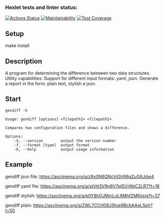 ### Hexlet tests and linter status:
[![Actions Status](https://github.com/Oxana-Sorokina/frontend-project-46/actions/workflows/hexlet-check.yml/badge.svg)](https://github.com/Oxana-Sorokina/frontend-project-46/actions)
[![Maintainability](https://api.codeclimate.com/v1/badges/80458634db7d39858805/maintainability)](https://codeclimate.com/github/Oxana-Sorokina/frontend-project-46/maintainability)
[![Test Coverage](https://api.codeclimate.com/v1/badges/80458634db7d39858805/test_coverage)](https://codeclimate.com/github/Oxana-Sorokina/frontend-project-46/test_coverage)


## **Setup** 
make install

## **Description**
A program for determining the difference between two data structures.
Utility capabilities:
Support for different input formats: yaml, json.
Generate a report in the form: plain text, stylish и json.

## **Start** 
```
gendiff -h

Usage: gendiff [options] <filepath1> <filepath2>

Compares two configuration files and shows a difference.

Options:
    -V, --version        output the version number
    -f, --format [type]  output format
    -h, --help           output usage information
```

## **Example**
gendiff json file: https://asciinema.org/a/z9x0N6QNcVjGhfI6qZuG6Jdw4

gendiff yaml file: https://asciinema.org/a/stVtt3VRn8V7qISVrNtiC2LR7?t=16

gendiff stylish: https://asciinema.org/a/p0Y8hOJMjnLoL9MhfZMKjjsjg?t=37

gendiff plain: https://asciinema.org/a/ZWL7CCH08JSfue9BcbAAeLSeh?t=50
